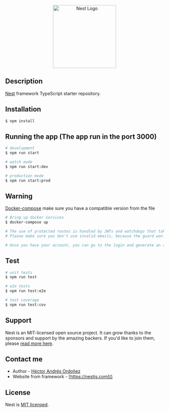 <p align="center">
  <a href="http://nestjs.com/" target="blank"><img src="https://nestjs.com/img/logo-small.svg" width="200" alt="Nest Logo" /></a>
</p>

[circleci-image]: https://img.shields.io/circleci/build/github/nestjs/nest/master?token=abc123def456
[circleci-url]: https://circleci.com/gh/nestjs/nest

## Description

[Nest](https://github.com/nestjs/nest) framework TypeScript starter repository.

## Installation

```bash
$ npm install
```

## Running the app (The app run in the port 3000)

```bash
# development
$ npm run start

# watch mode
$ npm run start:dev

# production mode
$ npm run start:prod
```

## Warning
[Docker-compose](https://docs.docker.com/compose/compose-file/compose-versioning/) make sure you have a compatible version from the file

```bash
# Bring up docker services
$ docker-compose up
```
```bash
# The use of protected routes is handled by JWTs and watchdogs that take care of maintaining a specific validation task, so please don't forget to register a user with the required fields "username", "email" and a "password"
# Please make sure you don't use invalid emails, because the guard won't let it through.

# Once you have your account, you can go to the login and generate an access token for the protected routes
```

## Test

```bash
# unit tests
$ npm run test

# e2e tests
$ npm run test:e2e

# test coverage
$ npm run test:cov
```

## Support

Nest is an MIT-licensed open source project. It can grow thanks to the sponsors and support by the amazing backers. If you'd like to join them, please [read more here](https://docs.nestjs.com/support).

## Contact me

- Author - [Héctor Andrés Ordoñez](https://www.linkedin.com/in/h%C3%A9ctor-andr%C3%A9s-ordo%C3%B1ez-/)
- Website from framework - [https://nestjs.com]()

## License

Nest is [MIT licensed](LICENSE).
